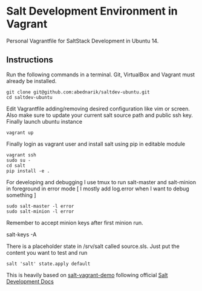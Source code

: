 Salt Development Environment in Vagrant
=======================================

Personal Vagrantfile for SaltStack Development in Ubuntu 14.

Instructions
------------

Run the following commands in a terminal. Git, VirtualBox and Vagrant must
already be installed.

    git clone git@github.com:abednarik/saltdev-ubuntu.git
    cd saltdev-ubuntu

Edit Vagrantfile adding/removing desired configuration like vim or screen.
Also make sure to update your current salt source path and public ssh key.
Finally launch ubuntu instance

    vagrant up

Finally login as vagrant user and install salt using pip in editable module

    vagrant ssh
    sudo su -
    cd salt  
    pip install -e .

For developing and debugging I use tmux to run salt-master and salt-minion
in foreground in error mode [ I mostly add log.error when I want to debug something ]

    sudo salt-master -l error
    sudo salt-minion -l error

Remember to accept minion keys after first minion run.

   salt-keys -A

There is a placeholder state in /srv/salt called source.sls. Just put the content
you want to test and run

    salt 'salt' state.apply default

This is heavily based on [salt-vagrant-demo](https://github.com/UtahDave/salt-vagrant-demo) following
official [Salt Development Docs](https://docs.saltstack.com/en/develop/topics/development/index.html)
